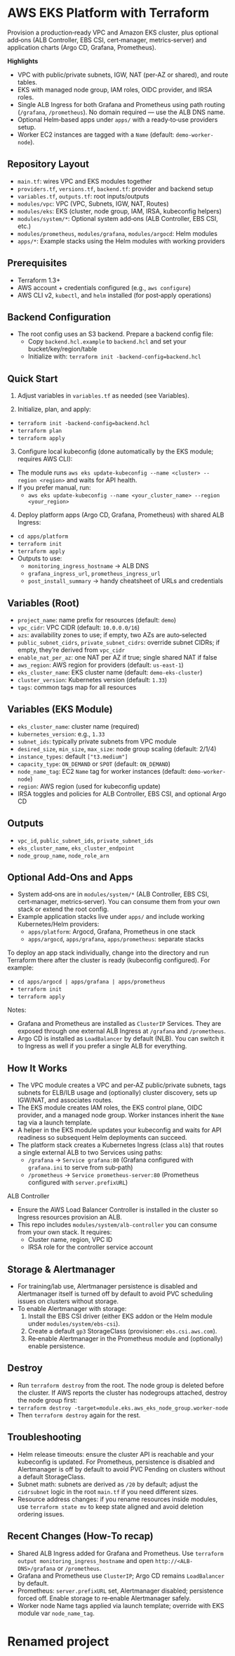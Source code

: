 # AWS EKS Platform with Terraform

Provision a production‑ready VPC and Amazon EKS cluster, plus optional add‑ons (ALB Controller, EBS CSI, cert‑manager, metrics‑server) and application charts (Argo CD, Grafana, Prometheus).

**Highlights**
- VPC with public/private subnets, IGW, NAT (per‑AZ or shared), and route tables.
- EKS with managed node group, IAM roles, OIDC provider, and IRSA roles.
- Single ALB Ingress for both Grafana and Prometheus using path routing (`/grafana`, `/prometheus`). No domain required — use the ALB DNS name.
- Optional Helm‑based apps under `apps/` with a ready‑to‑use providers setup.
- Worker EC2 instances are tagged with a `Name` (default: `demo-worker-node`).

## Repository Layout

- `main.tf`: wires VPC and EKS modules together
- `providers.tf`, `versions.tf`, `backend.tf`: provider and backend setup
- `variables.tf`, `outputs.tf`: root inputs/outputs
- `modules/vpc`: VPC (VPC, Subnets, IGW, NAT, Routes)
- `modules/eks`: EKS (cluster, node group, IAM, IRSA, kubeconfig helpers)
- `modules/system/*`: Optional system add‑ons (ALB Controller, EBS CSI, etc.)
- `modules/prometheus`, `modules/grafana`, `modules/argocd`: Helm modules
- `apps/*`: Example stacks using the Helm modules with working providers

## Prerequisites

- Terraform 1.3+
- AWS account + credentials configured (e.g., `aws configure`)
- AWS CLI v2, `kubectl`, and `helm` installed (for post‑apply operations)

## Backend Configuration

- The root config uses an S3 backend. Prepare a backend config file:
  - Copy `backend.hcl.example` to `backend.hcl` and set your bucket/key/region/table
  - Initialize with: `terraform init -backend-config=backend.hcl`

## Quick Start

1) Adjust variables in `variables.tf` as needed (see Variables).

2) Initialize, plan, and apply:
- `terraform init -backend-config=backend.hcl`
- `terraform plan`
- `terraform apply`

3) Configure local kubeconfig (done automatically by the EKS module; requires AWS CLI):
- The module runs `aws eks update-kubeconfig --name <cluster> --region <region>` and waits for API health.
- If you prefer manual, run:
  - `aws eks update-kubeconfig --name <your_cluster_name> --region <your_region>`

4) Deploy platform apps (Argo CD, Grafana, Prometheus) with shared ALB Ingress:
- `cd apps/platform`
- `terraform init`
- `terraform apply`
- Outputs to use:
  - `monitoring_ingress_hostname` → ALB DNS
  - `grafana_ingress_url`, `prometheus_ingress_url`
  - `post_install_summary` → handy cheatsheet of URLs and credentials

## Variables (Root)

- `project_name`: name prefix for resources (default: `demo`)
- `vpc_cidr`: VPC CIDR (default: `10.0.0.0/16`)
- `azs`: availability zones to use; if empty, two AZs are auto‑selected
- `public_subnet_cidrs`, `private_subnet_cidrs`: override subnet CIDRs; if empty, they’re derived from `vpc_cidr`
- `enable_nat_per_az`: one NAT per AZ if true; single shared NAT if false
- `aws_region`: AWS region for providers (default: `us-east-1`)
- `eks_cluster_name`: EKS cluster name (default: `demo-eks-cluster`)
- `cluster_version`: Kubernetes version (default: `1.33`)
- `tags`: common tags map for all resources

## Variables (EKS Module)

- `eks_cluster_name`: cluster name (required)
- `kubernetes_version`: e.g., `1.33`
- `subnet_ids`: typically private subnets from VPC module
- `desired_size`, `min_size`, `max_size`: node group scaling (default: 2/1/4)
- `instance_types`: default `["t3.medium"]`
- `capacity_type`: `ON_DEMAND` or `SPOT` (default: `ON_DEMAND`)
- `node_name_tag`: EC2 `Name` tag for worker instances (default: `demo-worker-node`)
- `region`: AWS region (used for kubeconfig update)
- IRSA toggles and policies for ALB Controller, EBS CSI, and optional Argo CD

## Outputs

- `vpc_id`, `public_subnet_ids`, `private_subnet_ids`
- `eks_cluster_name`, `eks_cluster_endpoint`
- `node_group_name`, `node_role_arn`

## Optional Add‑Ons and Apps

- System add‑ons are in `modules/system/*` (ALB Controller, EBS CSI, cert‑manager, metrics‑server). You can consume them from your own stack or extend the root config.
- Example application stacks live under `apps/` and include working Kubernetes/Helm providers:
  - `apps/platform`: Argocd, Grafana, Prometheus in one stack
  - `apps/argocd`, `apps/grafana`, `apps/prometheus`: separate stacks

To deploy an app stack individually, change into the directory and run Terraform there after the cluster is ready (kubeconfig configured). For example:
- `cd apps/argocd | apps/grafana | apps/prometheus`
- `terraform init`
- `terraform apply`

Notes:
- Grafana and Prometheus are installed as `ClusterIP` Services. They are exposed through one external ALB Ingress at `/grafana` and `/prometheus`.
- Argo CD is installed as `LoadBalancer` by default (NLB). You can switch it to Ingress as well if you prefer a single ALB for everything.

## How It Works

- The VPC module creates a VPC and per‑AZ public/private subnets, tags subnets for ELB/ILB usage and (optionally) cluster discovery, sets up IGW/NAT, and associates routes.
- The EKS module creates IAM roles, the EKS control plane, OIDC provider, and a managed node group. Worker instances inherit the `Name` tag via a launch template.
- A helper in the EKS module updates your kubeconfig and waits for API readiness so subsequent Helm deployments can succeed.
- The platform stack creates a Kubernetes Ingress (class `alb`) that routes a single external ALB to two Services using paths:
  - `/grafana` → `Service grafana:80` (Grafana configured with `grafana.ini` to serve from sub‑path)
  - `/prometheus` → `Service prometheus-server:80` (Prometheus configured with `server.prefixURL`)

ALB Controller
- Ensure the AWS Load Balancer Controller is installed in the cluster so Ingress resources provision an ALB.
- This repo includes `modules/system/alb-controller` you can consume from your own stack. It requires:
  - Cluster name, region, VPC ID
  - IRSA role for the controller service account

## Storage & Alertmanager

- For training/lab use, Alertmanager persistence is disabled and Alertmanager itself is turned off by default to avoid PVC scheduling issues on clusters without storage.
- To enable Alertmanager with storage:
  1. Install the EBS CSI driver (either EKS addon or the Helm module under `modules/system/ebs-csi`).
  2. Create a default `gp3` StorageClass (provisioner: `ebs.csi.aws.com`).
  3. Re‑enable Alertmanager in the Prometheus module and (optionally) enable persistence.

## Destroy

- Run `terraform destroy` from the root. The node group is deleted before the cluster. If AWS reports the cluster has nodegroups attached, destroy the node group first:
- `terraform destroy -target=module.eks.aws_eks_node_group.worker-node`
- Then `terraform destroy` again for the rest.

## Troubleshooting

- Helm release timeouts: ensure the cluster API is reachable and your kubeconfig is updated. For Prometheus, persistence is disabled and Alertmanager is off by default to avoid PVC Pending on clusters without a default StorageClass.
- Subnet math: subnets are derived as `/20` by default; adjust the `cidrsubnet` logic in the root `main.tf` if you need different sizes.
- Resource address changes: if you rename resources inside modules, use `terraform state mv` to keep state aligned and avoid deletion ordering issues.

## Recent Changes (How‑To recap)
- Shared ALB Ingress added for Grafana and Prometheus. Use `terraform output monitoring_ingress_hostname` and open `http://<ALB-DNS>/grafana` or `/prometheus`.
- Grafana and Prometheus use `ClusterIP`; Argo CD remains `LoadBalancer` by default.
- Prometheus: `server.prefixURL` set, Alertmanager disabled; persistence forced off. Enable storage to re‑enable Alertmanager safely.
- Worker node Name tags applied via launch template; override with EKS module var `node_name_tag`.
# Renamed project
